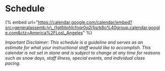 # Schedule

{% embed url="https://calendar.google.com/calendar/embed?src=generalassemb.ly\_j1gt6itphlcfnqr0q2j1jsrk8o%40group.calendar.google.com&ctz=America%2FLos\_Angeles" %}



_Important Disclaimer: This schedule is a guideline and serves as an estimate for what your instructional staff would like to accomplish. This calendar is not set in stone and is subject to change at any time for reasons such as snow days, staff illness, special events, and individual class pacing._

